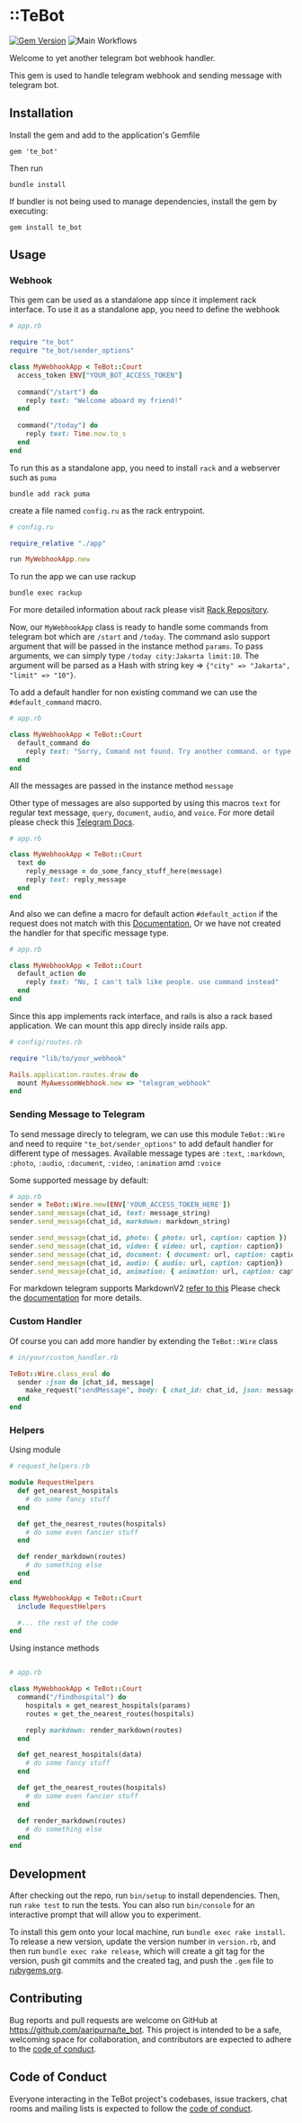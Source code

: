 # ::TeBot

[![Gem Version](https://badge.fury.io/rb/te_bot.svg)](https://badge.fury.io/rb/te_bot) ![Main Workflows](https://github.com/aaripurna/te_bot/actions/workflows/main.yml/badge.svg)

Welcome to yet another telegram bot webhook handler.

This gem is used to handle telegram webhook and sending message with telegram bot.

## Installation

Install the gem and add to the application's Gemfile

    gem 'te_bot'

Then run

    bundle install    

If bundler is not being used to manage dependencies, install the gem by executing:

    gem install te_bot

## Usage

### Webhook
This gem can be used as a standalone app since it implement rack interface. To use it as a standalone app, you need to define the webhook 
```rb
# app.rb

require "te_bot"
require "te_bot/sender_options"

class MyWebhookApp < TeBot::Court
  access_token ENV["YOUR_BOT_ACCESS_TOKEN"]
    
  command("/start") do
    reply text: "Welcome aboard my friend!"
  end
    
  command("/today") do
    reply text: Time.now.to_s
  end
end
```

To run this as a standalone app, you need to install `rack` and a webserver such as `puma`

    bundle add rack puma

create a file named `config.ru` as the rack entrypoint.

```rb
# config.ru

require_relative "./app"

run MyWebhookApp.new
```
To run the app we can use rackup

    bundle exec rackup

For more detailed information about rack please visit [Rack Repository](https://github.com/rack/rack).

Now, our `MyWebhookApp` class is ready to handle some commands from telegram bot which are `/start` and `/today`.
The command aslo support argument that will be passed in the instance method `params`. To pass arguments, we can simply type `/today city:Jakarta limit:10`. The argument will be parsed as a Hash with string key => `{"city" => "Jakarta", "limit" => "10"}`.

To add a default handler for non existing command we can use the `#default_command` macro.

```rb
# app.rb

class MyWebhookApp < TeBot::Court
  default_command do
    reply text: "Sorry, Comand not found. Try another command. or type /help"
  end
end
```

All the messages are passed in the instance method `message`

Other type of messages are also supported by using this macros `text` for regular text message, `query`, `document`, `audio`, and `voice`. For more detail please check this [Telegram Docs](https://core.telegram.org/bots/webhooks#testing-your-bot-with-updates).

```rb
# app.rb

class MyWebhookApp < TeBot::Court
  text do
    reply_message = do_some_fancy_stuff_here(message)
    reply text: reply_message
  end
end
```
And also we can define a macro for default action `#default_action` if the request does not match with this [Documentation](https://core.telegram.org/bots/webhooks#testing-your-bot-with-updates), Or we have not created the handler for that specific message type.

```rb
# app.rb

class MyWebhookApp < TeBot::Court
  default_action do
    reply text: "No, I can't talk like people. use command instead"
  end
end
```
Since this app implements rack interface, and rails is also a rack based application. We can mount this app direcly inside rails app.

```rb
# config/routes.rb

require "lib/to/your_webhook"

Rails.application.routes.draw do
  mount MyAwessomWebhook.new => "telegram_webhook"
end
```

### Sending Message to Telegram
To send message direcly to telegram, we can use this module `TeBot::Wire`
and need to require `"te_bot/sender_options"` to add default handler for different type of messages.
Available message types are `:text`, `:markdown`, `:photo`, `:audio`, `:document`, `:video`, `:animation` amd `:voice`

Some supported message by default:
```rb
# app.rb
sender = TeBot::Wire.new(ENV['YOUR_ACCESS_TOKEN_HERE'])
sender.send_message(chat_id, text: message_string)
sender.send_message(chat_id, markdown: markdown_string)

sender.send_message(chat_id, photo: { photo: url, caption: caption })
sender.send_message(chat_id, video: { video: url, caption: caption})
sender.send_message(chat_id, document: { document: url, caption: caption})
sender.send_message(chat_id, audio: { audio: url, caption: caption})
sender.send_message(chat_id, animation: { animation: url, caption: caption})

```

For markdown telegram supports MarkdownV2 [refer to this](https://core.telegram.org/bots/api#markdownv2-style)
Please check the [documentation](https://core.telegram.org/bots/api#sendmessage) for more details.

### Custom Handler

Of course you can add more handler by extending the `TeBot::Wire` class

```ruby
# in/your/custom_handler.rb

TeBot::Wire.class_eval do
  sender :json do |chat_id, message|
    make_request("sendMessage", body: { chat_id: chat_id, json: message }.to_json)
  end
end
```

### Helpers

Using module
```ruby
# request_helpers.rb

module RequestHelpers
  def get_nearest_hospitals
    # do some fancy stuff
  end

  def get_the_nearest_routes(hospitals)
    # do some even fancier stuff
  end 

  def render_markdown(routes)
    # do something else
  end
end

class MyWebhookApp < TeBot::Court
  include RequestHelpers

  #... the rest of the code
end

```

Using instance methods
```ruby

# app.rb

class MyWebhookApp < TeBot::Court
  command("/findhospital") do
    hospitals = get_nearest_hospitals(params)
    routes = get_the_nearest_routes(hospitals)

    reply markdown: render_markdown(routes)
  end

  def get_nearest_hospitals(data)
    # do some fancy stuff
  end

  def get_the_nearest_routes(hospitals)
    # do some even fancier stuff
  end 

  def render_markdown(routes)
    # do something else
  end
end
```

## Development

After checking out the repo, run `bin/setup` to install dependencies. Then, run `rake test` to run the tests. You can also run `bin/console` for an interactive prompt that will allow you to experiment.

To install this gem onto your local machine, run `bundle exec rake install`. To release a new version, update the version number in `version.rb`, and then run `bundle exec rake release`, which will create a git tag for the version, push git commits and the created tag, and push the `.gem` file to [rubygems.org](https://rubygems.org).

## Contributing

Bug reports and pull requests are welcome on GitHub at https://github.com/aaripurna/te_bot. This project is intended to be a safe, welcoming space for collaboration, and contributors are expected to adhere to the [code of conduct](https://github.com/aaripurna/te_bot/blob/main/CODE_OF_CONDUCT.md).

## Code of Conduct

Everyone interacting in the TeBot project's codebases, issue trackers, chat rooms and mailing lists is expected to follow the [code of conduct](https://github.com/aaripurna/te_bot/blob/main/CODE_OF_CONDUCT.md).
